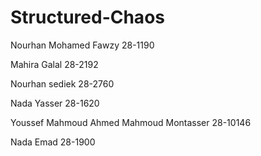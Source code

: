 # Structured-Chaos

Nourhan Mohamed Fawzy 28-1190

Mahira Galal 28-2192

Nourhan sediek 28-2760

Nada Yasser 28-1620

Youssef Mahmoud Ahmed Mahmoud Montasser 28-10146

Nada Emad 28-1900

